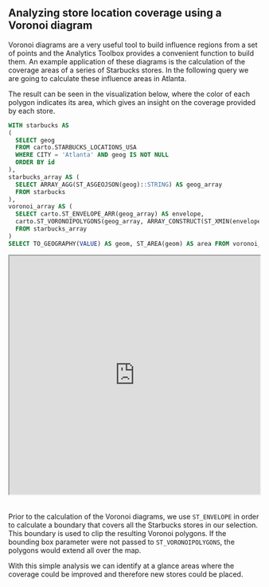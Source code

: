 ## Analyzing store location coverage using a Voronoi diagram

Voronoi diagrams are a very useful tool to build influence regions from a set of points and the Analytics Toolbox provides a convenient function to build them. An example application of these diagrams is the calculation of the coverage areas of a series of Starbucks stores. In the following query we are going to calculate these influence areas in Atlanta. 

The result can be seen in the visualization below, where the color of each polygon indicates its area, which gives an insight on the coverage provided by each store.

```sql
WITH starbucks AS
(
  SELECT geog
  FROM carto.STARBUCKS_LOCATIONS_USA 
  WHERE CITY = 'Atlanta' AND geog IS NOT NULL
  ORDER BY id
),
starbucks_array AS ( 
  SELECT ARRAY_AGG(ST_ASGEOJSON(geog)::STRING) AS geog_array
  FROM starbucks
),
voronoi_array AS (
  SELECT carto.ST_ENVELOPE_ARR(geog_array) AS envelope,
  carto.ST_VORONOIPOLYGONS(geog_array, ARRAY_CONSTRUCT(ST_XMIN(envelope), ST_YMIN(envelope), ST_XMAX(envelope), ST_YMAX(envelope))) AS nested_voronoi
  FROM starbucks_array
)
SELECT TO_GEOGRAPHY(VALUE) AS geom, ST_AREA(geom) AS area FROM voronoi_array, lateral FLATTEN(input => nested_voronoi)
```

<iframe height=480px width=100% style='margin-bottom:20px' src="https://team.carto.com/u/agraciano/builder/44a8ae78-3443-4471-96a2-888c5dd1d9c8/layers#/" title="Starbucks stores coverage visualization by means of a Voronoi diagram."></iframe>

Prior to the calculation of the Voronoi diagrams, we use `ST_ENVELOPE` in order to calculate a boundary that covers all the Starbucks stores in our selection. This boundary is used to clip the resulting Voronoi polygons. If the bounding box parameter were not passed to `ST_VORONOIPOLYGONS`, the polygons would extend all over the map.

With this simple analysis we can identify at a glance areas where the coverage could be improved and therefore new stores could be placed.




